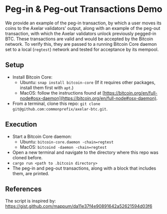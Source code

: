 # Peg-in & Peg-out Transactions Demo

We provide an example of the peg-in transaction, by which a user moves its
coins to the Axelar validators' output, along with an example of the peg-out
transaction, with which the Axelar validators unlock previously pegged-in
BTC. These transactions are valid and would be accepted by the Bitcoin
network. To verify this, they are passed to a running Bitcoin Core daemon set to
a local (`regtest`) network and tested for acceptance by its mempool.

## Setup
- Install Bitcoin Core:
  * Ubuntu: `snap install bitcoin-core` (If it requires other packages, install them first with `apt`.)
  * MacOS: follow the instructions found at [https://bitcoin.org/en/full-node#osx-daemon](https://bitcoin.org/en/full-node#osx-daemon).
- From a terminal, clone this repo: `git clone git@github.com:commonprefix/axelar-btc.git`.

## Execution
- Start a Bitcoin Core daemon:
  * Ubuntu: `bitcoin-core.daemon -chain=regtest`
  * MacOS: `bitcoind -daemon -chain=regtest`
- Open a new terminal and navigate to the directory where this repo was cloned before.
- `cargo run <path to .bitcoin directory>`
- The peg-in and peg-out transactions, along with a block that includes them, are printed.

## References
The script is inspired by: https://gist.github.com/mappum/da11e37f4e90891642a52621594d03f6
